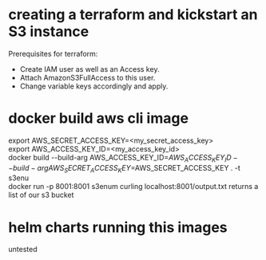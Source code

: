 # creating a terraform and kickstart an S3 instance
Prerequisites for terraform:
- Create IAM user as well as an Access key.
- Attach AmazonS3FullAccess to this user.
- Change variable keys accordingly and apply.

# docker build aws cli image
export AWS_SECRET_ACCESS_KEY=<my_secret_access_key> \
export AWS_ACCESS_KEY_ID=<my_access_key_id> \
docker build
  --build-arg AWS_ACCESS_KEY_ID=$AWS_ACCESS_KEY_ID
  --build-arg AWS_SECRET_ACCESS_KEY=$AWS_SECRET_ACCESS_KEY . -t s3enu \
docker run -p 8001:8001 s3enum
curling localhost:8001/output.txt returns a list of our s3 bucket

# helm charts running this images
untested
